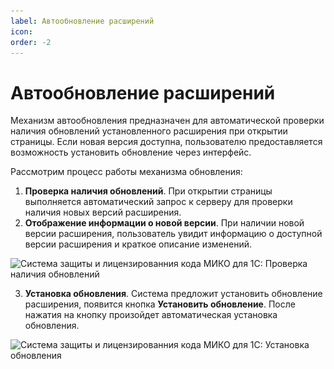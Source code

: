 ```yaml
---
label: Автообновление расширений
icon: 
order: -2
---
```

# Автообновление расширений

Механизм автообновления предназначен для автоматической проверки наличия обновлений установленного расширения при открытии страницы. Если новая версия доступна, пользователю предоставляется возможность установить обновление через интерфейс.

Рассмотрим процесс работы механизма обновления:
1. **Проверка наличия обновлений**. При открытии страницы выполняется автоматический запрос к серверу для проверки наличия новых версий расширения.
2. **Отображение информации о новой версии**. При наличии новой версии расширения, пользователь увидит информацию о доступной версии расширения и краткое описание изменений.

<img class="miko-shadow img-zoomable"  
src="/assets/product-releases-delivery/autoupdate-extensions/autoupdate-extensions_1.png"
data-original="/assets/product-releases-delivery/autoupdate-extensions/autoupdate-extensions_1.png"
srcset="/assets/product-releases-delivery/autoupdate-extensions/autoupdate-extensions_1_prev.png 1x, /assets/product-releases-delivery/autoupdate-extensions/autoupdate-extensions_1.png 2x"
alt="Система защиты и лицензированния кода МИКО для 1С: Проверка наличия обновлений"
/>

3. **Установка обновления**. Система предложит установить обновление расширения, появится кнопка **Установить обновление**. После нажатия на кнопку произойдет автоматическая установка обновления.

<img class="miko-shadow img-zoomable"  
src="/assets/product-releases-delivery/autoupdate-extensions/autoupdate-extensions_2.png"
data-original="/assets/product-releases-delivery/autoupdate-extensions/autoupdate-extensions_2.png"
srcset="/assets/product-releases-delivery/autoupdate-extensions/autoupdate-extensions_2_prev.png 1x, /assets/product-releases-delivery/autoupdate-extensions/autoupdate-extensions_2.png 2x"
alt="Система защиты и лицензированния кода МИКО для 1С: Установка обновления"
/>